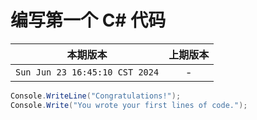 # 编写第一个 C# 代码


|本期版本|上期版本
|:---:|:---:
`Sun Jun 23 16:45:10 CST 2024` | -

```c#
Console.WriteLine("Congratulations!");
Console.Write("You wrote your first lines of code.");
```
